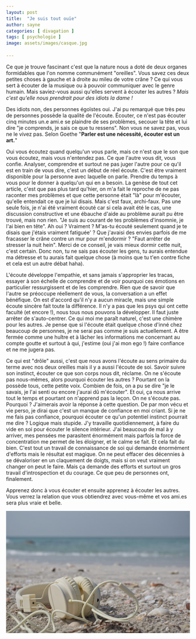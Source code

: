 ```yaml
---
layout: post
title:  "Je suis tout ouïe"
author: sayne
categories: [ divagation ]
tags: [ psychologie ]
image: assets/images/casque.jpg

---
```


Ce que je trouve fascinant c'est que la nature nous a doté de deux organes formidables que l'on nomme communément "oreilles". Vous savez ces deux petites choses à gauche et à droite au mileu de votre crâne ? Ce qui vous sert à écouter de la musique ou à pouvoir communiquer avec le genre humain. Mais saviez-vous aussi qu'elles servent à écouter les autres ? *Mais c'est qu'elle nous prendrait pour des idiots la dame !* 

Des idiots non, des personnes égoïstes oui. J'ai pu remarqué que très peu de personnes possède la qualité de l'écoute. Écouter, ce n'est pas écouter cinq minutes un.e ami.e se plaindre de ses problèmes, secouer la tête et lui dire "je comprends, je sais ce que tu ressens". Non vous ne savez pas, vous ne le vivez pas. Selon Goethe "**Parler est une nécessité, écouter est un art.**"

Oui vous écoutez quand quelqu'un vous parle, mais ce n'est que le son que vous écoutez, mais vous n'entendez pas. Ce que l'autre vous dit, vous confie. Analyser, comprendre et surtout ne pas juger l'autre pour ce qu'il est en train de vous dire, c'est un début de réel écoute. C'est être vraiment disponible pour la personne avec laquelle on parle. Prendre du temps à vous pour le donner à quelqu'un qui en a besoin. La genèse de tout cet article, c'est que pas plus tard qu'hier, on m'a fait le reproche de ne pas raconter mes problèmes et que cette personne était "là" pour m'écouter, qu'elle entendait ce que je lui disais. Mais c'est faux, archi-faux. Pas une seule fois, je n'ai été vraiment écouté car si cela avait été le cas, une discussion constructive et une ébauche d'aide au problème aurait pu être trouvé, mais non rien. "Je suis au courant de tes problèmes d'insomnie, je l'ai bien en tête". Ah oui ? Vraiment ? M'as-tu écouté seulement quand je te disais que j'étais vraiment fatiguée' ? Que j'avaisi des envies parfois de me fracasser le crâne contre un mur pour m'endormir ? "Faut arrêter de stresser la nuit hein". Merci de ce conseil, je vais mieux dormir cette nuit, c'est certain. Donc non, tu ne sais pas écouter les gens, tu aurais entendue ma détresse et tu aurais fait quelque chose (à moins que tu t'en contre fiche et cela est un autre débat haha). 

L'écoute développe l'empathie, et sans jamais s'approprier les tracas, essayer à son échelle de comprendre et de voir pourquoi ces émotions en particulier ressurgissent et de les comprendre. Rien que de savoir que l'autre se préoccupe réellement de vous, la conversation a un effet bénéfique. On est d'accord qu'il n'y a aucun miracle, mais une simple écoute sincère fait toute la différence. Il n'y a pas que les psys qui ont cette faculté (et encore !), nous tous nous pouvons la développer. Il faut juste arrêter de s'auto-centrer. Ce qui moi me paraît naturel, c'est une chimère pour les autres. Je pense que si l'écoute était quelque chose d'inné chez beaucoup de personnes, je ne serai pas comme je suis actuellement. A être fermée comme une huître et à lâcher les informations me concernant au compte goutte et surtout à qui, j'estime (oui j'ai mon ego !) faire confiance et ne me jugera pas. 

Ce qui est "drôle" aussi, c'est que nous avons l'écoute au sens primaire du terme avec nos deux oreilles mais il y a aussi l'écoute de soi. Savoir suivre son instinct, écouter ce que son corps nous dit, réclame. On ne s'écoute pas nous-mêmes, alors pourquoi écouter les autres ? Pourtant on la possède tous, cette petite voix. Combien de fois, on a pu se dire "je le savais, je l'ai senti ou encore j'aurai dû m'écouter". Et oui, ça nous arrive tout le temps et pourtant on n'apprend pas la leçon. On ne s'écoute pas. Pourquoi ? J'aimerais avoir la réponse à cette question. De par mon vécu et vie perso, je dirai que c'est un manque de confiance en moi criant. Si je ne me fais pas confiance, pourquoi écouter ce qu'un potentiel instinct pourrait me dire ? Logique mais stupide. J'y travaille quotidiennement, à faire du vide en soi pour écouter le silence intérieur. J'ai beaucoup de mal à y arriver, mes pensées me parasitent énormément mais parfois la force de concentration me permet de les éloigner, et le calme se fait. Et cela fait du bien. C'est tout un travail de connaissance de soi qui demande énormément d'efforts mais le résultat est magique. On ne peut effacer des décennies à se dévaloriser en un claquement de doigts, mais si on veut vraiment changer on peut le faire. Mais ça demande des efforts et surtout un gros travail d'introspection et du courage. Ce que peu de personnes ont, finalement. 

Apprenez donc à vous écouter et ensuite apprenez à écouter les autres. Vous verrez la relation que vous obtiendrez avec vous-même et vos ami.es sera plus vraie et belle.

<img src="../assets/images/casque.jpg" alt="alt text" title="Logo Title Text 1" style="zoom:80%;" />